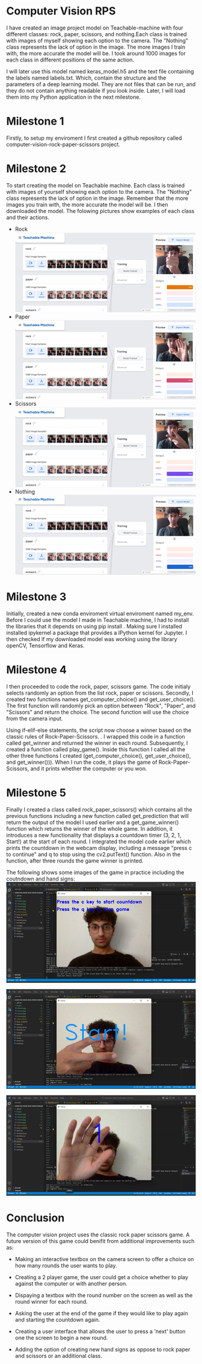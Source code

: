 # Computer Vision RPS

I have created an image project model on Teachable-machine with four different classes: rock, paper, scissors, and nothing.Each class is trained with images of myself showing each option to the camera. The "Nothing" class represents the lack of option in the image. The more images I train with, the more accurate the model will be. I took around 1000 images for each class in different positions of the same action.

I will later use this model named keras_model.h5 and the text file containing the labels named labels.txt. Which, contain the structure and the parameters of a deep learning model. They are not files that can be run, and they do not contain anything readable if you look inside. Later, I will load them into my Python application in the next milestone. 

# Milestone 1

Firstly, to setup my enviroment I first created a github repository called computer-vision-rock-paper-scissors project. 

# Milestone 2

To start creating the model on Teachable machine. Each class is trained with images of yourself showing each option to the camera. The "Nothing" class represents the lack of option in the image. Remember that the more images you train with, the more accurate the model will be. I then downloaded the model. The folowing pictures show examples of each class and their actions.

* Rock
![Getting Started](images/Picture1.jpg)
* Paper
![Getting Started](images/Picture2.jpg)
* Scissors
![Getting Started](images/Picture3.jpg)
* Nothing
![Getting Started](images/Picture4.jpg)

# Milestone 3

Initially, created a new conda enviroment virtual enviroment named my_env. Before I could use the model I made in Teachable machine, I had to install the libraries that it depends on using pip install <library>. Making sure I installed installed ipykernel a package that provides a IPython kernel for Jupyter. I then checked if my downloaded model was working using the library openCV, Tensorflow and Keras.

# Milestone 4

I then proceeded to code the rock, paper, scissors game. The code initialy selects randomly an option from the list rock, paper or scissors. Secondly, I created two functions names get_computer_choice() and get_user_choice(). The first function will randomly pick an option between "Rock", "Paper", and "Scissors" and return the choice. The second function will use the choice from the camera input.

Using if-elif-else statements, the script now choose a winner based on the classic rules of Rock-Paper-Scissors. . I wrapped this code in a function called get_winner and returned the winner in each round. Subsequently, I created a function called play_game(). Inside this function I called all the other three functions I created (get_computer_choice(), get_user_choice(), and get_winner())). When I run the code, it plays the game of Rock-Paper-Scissors, and it prints whether the computer or you won.

# Milestone 5 

Finally I created a class called rock_paper_scissors() which contains all the previous functions including a new function called get_prediction that will return the output of the model I used earlier and a get_game_winner() function which returns the winner of the whole game. In addition, it introduces a new functionality that displays a countdown timer (3, 2, 1, Start!) at the start of each round. I integrated the model code earlier which prints the countdown in the webcam display, including a message "press c to continue" and q to stop using the cv2.putText() function. Also in the function, after three rounds the game winner is printed.

The following shows some images of the game in practice including the coutndown and hand signs:
![Getting Started](images/code1.png)

![Getting Started](images/code2.png)

![Getting Started](images/code3.png)

# Conclusion

The computer vision project uses the classic rock paper scissors game. A future version of this game could benifit from additional improvements such as:

* Making an interactive textbox on the camera screen to offer a choice on how many rounds the user wants to play.

* Creating a 2 player game, the user could get a choice whether to play against the computer or with another person.

* Dispaying a textbox with the round number on the screen as well as the round winner for each round.

* Asking the user at the end of the game if they would like to play again and starting the countdown again.

* Creating a user interface that allows the user to press a 'next' button one the screen to begin a new round.

* Adding the option of creating new hand signs as oppose to rock paper and scissors or an additional class.





